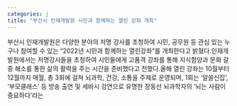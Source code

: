 ```yaml
---
categories: j
title: "부산시 인재개발원 시민과 함께하는 열린 강좌 개최"
---
```

부산시 인재개발원은 다양한 분야의 저명 강사를 초청하여 시민, 공무원 등 관심 있는 누구나 참여할 수 있는 “2022년 시민과 함께하는 열린강좌”를 개최한다고 밝혔다.인재개발원에서는 저명강사들을 초청하여 시민들에게 고품격 강좌를 통해 지식함양과 문화 갈증 해소를 통한 삶의 활력을 주는 시간을 준비했다고 전했다.올해 열린 강좌는 10월부터 12월까지 매월, 총 3회에 걸쳐 뇌과학, 건강, 소통을 주제로 운영되며, 1회는 ‘알쓸신잡’, ‘부모클래스’ 등 방송 출연 및 세바시 강연으로 유명한 장동선 뇌과학자의 ‘뇌는 사람이 중요하다’라는
